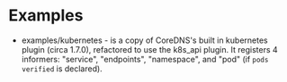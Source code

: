 # Examples

* examples/kubernetes - is a copy of CoreDNS's built in kubernetes plugin (circa 1.7.0),
refactored to use the k8s_api plugin.  It registers 4 informers: "service",
"endpoints", "namespace", and "pod" (if `pods verified` is declared).

